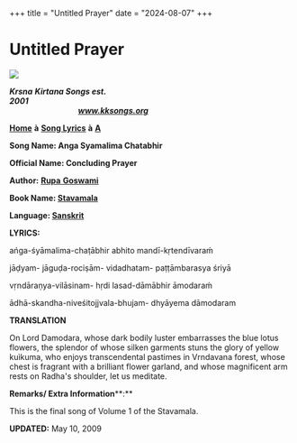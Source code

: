 +++
title = "Untitled Prayer"
date = "2024-08-07"
+++

# Untitled Prayer 
[**![](http://kksongs.org/image_files/image002.jpg)**](http://kksongs.org/)

**_Krsna_** **_Kirtana Songs est. 2001_**                                                                                                                                                      **_www.kksongs.org_**

**[Home](http://kksongs.org/)** **à** **[Song Lyrics](http://kksongs.org/lyrics.html)** **à** **[A](http://kksongs.org/songs/song_a.html)**

**Song Name: Anga Syamalima Chatabhir**

**Official Name: Concluding Prayer**

**Author:** [**Rupa** **Goswami**](http://kksongs.org/authors/list/rupa.html)

**Book Name: [Stavamala](http://kksongs.org/authors/stavamala.html)**

**Language: [Sanskrit](http://kksongs.org/language/list/sanskrit.html)**

**LYRICS:**

ańga-śyāmalima-chaṭābhir abhito mandī-kṛtendīvaraḿ

jāḍyam\- jāguḍa-rociṣām\- vidadhatam\- paṭṭāmbarasya śriyā

vṛndāraṇya-vilāsinam\- hṛdi lasad-dāmābhir āmodaraḿ

ādhā-skandha-niveśitojjvala-bhujam\- dhyāyema dāmodaram

**TRANSLATION**

On Lord Damodara, whose dark bodily luster embarrasses the blue lotus flowers, the splendor of whose silken garments stuns the glory of yellow kuìkuma, who enjoys transcendental pastimes in Vrndavana forest, whose chest is fragrant with a brilliant flower garland, and whose magnificent arm rests on Radha's shoulder, let us meditate.

**Remarks/ Extra Information****:**

This is the final song of Volume 1 of the Stavamala.

**UPDATED:** May 10, 2009